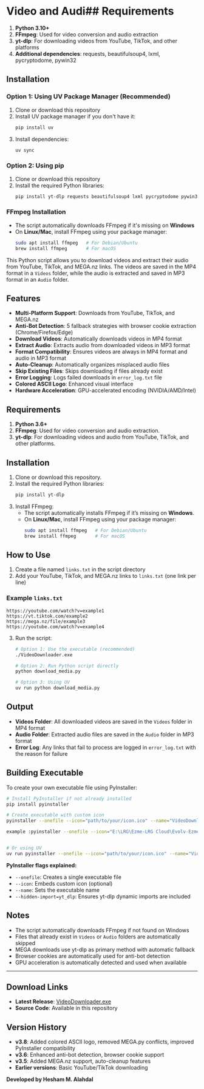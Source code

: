 
# Video and Audi## Requirements
1. **Python 3.10+**
2. **FFmpeg**: Used for video conversion and audio extraction
3. **yt-dlp**: For downloading videos from YouTube, TikTok, and other platforms
4. **Additional dependencies**: requests, beautifulsoup4, lxml, pycryptodome, pywin32

## Installation

### Option 1: Using UV Package Manager (Recommended)
1. Clone or download this repository
2. Install UV package manager if you don't have it:
   ```bash
   pip install uv
   ```
3. Install dependencies:
   ```bash
   uv sync
   ```

### Option 2: Using pip
1. Clone or download this repository
2. Install the required Python libraries:
   ```bash
   pip install yt-dlp requests beautifulsoup4 lxml pycryptodome pywin32
   ```

### FFmpeg Installation
- The script automatically downloads FFmpeg if it's missing on **Windows**
- On **Linux/Mac**, install FFmpeg using your package manager:
  ```bash
  sudo apt install ffmpeg   # For Debian/Ubuntu
  brew install ffmpeg       # For macOS
  ```
This Python script allows you to download videos and extract their audio from YouTube, TikTok, and MEGA.nz links. The videos are saved in the MP4 format in a `Videos` folder, while the audio is extracted and saved in MP3 format in an `Audio` folder.

## Features
- **Multi-Platform Support**: Downloads from YouTube, TikTok, and MEGA.nz
- **Anti-Bot Detection**: 5 fallback strategies with browser cookie extraction (Chrome/Firefox/Edge)
- **Download Videos**: Automatically downloads videos in MP4 format
- **Extract Audio**: Extracts audio from downloaded videos in MP3 format
- **Format Compatibility**: Ensures videos are always in MP4 format and audio in MP3 format
- **Auto-Cleanup**: Automatically organizes misplaced audio files
- **Skip Existing Files**: Skips downloading if files already exist
- **Error Logging**: Logs failed downloads in `error_log.txt` file
- **Colored ASCII Logo**: Enhanced visual interface
- **Hardware Acceleration**: GPU-accelerated encoding (NVIDIA/AMD/Intel)

## Requirements
1. **Python 3.6+**
2. **FFmpeg**: Used for video conversion and audio extraction.
3. **yt-dlp**: For downloading videos and audio from YouTube, TikTok, and other platforms.

## Installation
1. Clone or download this repository.
2. Install the required Python libraries:
   ```bash
   pip install yt-dlp
   ```
3. Install FFmpeg:
   - The script automatically installs FFmpeg if it’s missing on **Windows**.
   - On **Linux/Mac**, install FFmpeg using your package manager:
     ```bash
     sudo apt install ffmpeg   # For Debian/Ubuntu
     brew install ffmpeg       # For macOS
     ```

## How to Use
1. Create a file named `links.txt` in the script directory
2. Add your YouTube, TikTok, and MEGA.nz links to `links.txt` (one link per line)

### Example `links.txt`
```
https://youtube.com/watch?v=example1
https://vt.tiktok.com/example2
https://mega.nz/file/example3
https://youtube.com/watch?v=example4
```

3. Run the script:
   ```bash
   # Option 1: Use the executable (recommended)
   ./VideoDownloader.exe
   
   # Option 2: Run Python script directly
   python download_media.py
   
   # Option 3: Using UV
   uv run python download_media.py
   ```

## Output
- **Videos Folder**: All downloaded videos are saved in the `Videos` folder in MP4 format
- **Audio Folder**: Extracted audio files are saved in the `Audio` folder in MP3 format
- **Error Log**: Any links that fail to process are logged in `error_log.txt` with the reason for failure

## Building Executable

To create your own executable file using PyInstaller:

```bash
# Install PyInstaller if not already installed
pip install pyinstaller

# Create executable with custom icon
pyinstaller --onefile --icon="path/to/your/icon.ico" --name="VideoDownloader" --hidden-import=yt_dlp download_media.py

example :pyinstaller --onefile --icon="E:\LRG\Ezme-LRG Cloud\Evolv-Ezmex\LRG-EX Projects\Brand\Logos\Ico\bigx-dark-icon.ico" --name="LRGEX Video Downloader v3.7" --hidden-import=yt_dlp download_media.py


# Or using UV
uv run pyinstaller --onefile --icon="path/to/your/icon.ico" --name="VideoDownloader" --hidden-import=yt_dlp download_media.py
```

**PyInstaller flags explained:**
- `--onefile`: Creates a single executable file
- `--icon`: Embeds custom icon (optional)
- `--name`: Sets the executable name
- `--hidden-import=yt_dlp`: Ensures yt-dlp dynamic imports are included

## Notes
- The script automatically downloads FFmpeg if not found on Windows
- Files that already exist in `Videos` or `Audio` folders are automatically skipped
- MEGA downloads use yt-dlp as primary method with automatic fallback
- Browser cookies are automatically used for anti-bot detection
- GPU acceleration is automatically detected and used when available

---

## Download Links
- **Latest Release**: [VideoDownloader.exe](https://mega.nz/file/VxE1SCIC#s7iIWBiumPNVPBAA_-q3FNGF5pIiN4qXtYcKdGOYWco)
- **Source Code**: Available in this repository

## Version History
- **v3.8**: Added colored ASCII logo, removed MEGA.py conflicts, improved PyInstaller compatibility
- **v3.6**: Enhanced anti-bot detection, browser cookie support
- **v3.5**: Added MEGA.nz support, auto-cleanup features
- **Earlier versions**: Basic YouTube/TikTok downloading

**Developed by Hesham M. Alahdal**

